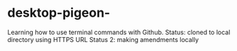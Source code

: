 # desktop-pigeon-
Learning how to use terminal commands with Github.
Status: cloned to local directory using HTTPS URL
Status 2: making amendments locally

